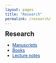 ```yaml
---
layout: pages
title: "Research"
permalink: /research/
---
```


<style> .content-experience { max-width: 800px; margin: 0 auto; } .content-experience h2, .content-experience h3, .content-experience h4, .content-experience h5 { text-align: left; margin-left: 0; } h2 { margin-bottom: 15px; margin-top: 25px; } h2:first-child { margin-top: 0px; } h4 { margin: 25px 0; } .card-header img { display: block; margin: 0; } .card-body { text-align: left; } @media (max-width: 768px) { .card { width: 100% !important; margin: 10px 0; } } @media (max-width: 300px) { .card { width: 100% !important; margin: 5px 0; } .card-header img{ width:30px; } .card-title{ font-size: 14px !important; } .card-text{ font-size: 12px !important; } } </style>

  <div class="content-publications">
    <h2>Research</h2>
    <ul>
      <li>
        <a style="color: #003d90" href='{{ "/research/manuscripts" | relative_url }}'>Manuscripts</a><br>
      </li>
      <li>
        <a style="color: #003d90" href='{{ "/research/books" | relative_url }}'>Books</a><br>
      </li>
      <li>
        <a style="color: #003d90" href='{{ "/research/lecture-notes" | relative_url }}'>Lecture notes</a><br>
      </li>
    </ul>
  </div>
